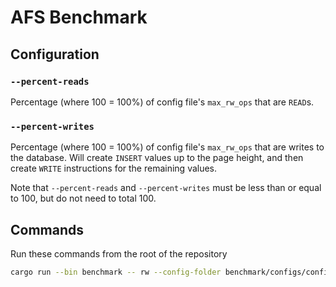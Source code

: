 # AFS Benchmark

## Configuration

### `--percent-reads`

Percentage (where 100 = 100%) of config file's `max_rw_ops` that are `READ`s.

### `--percent-writes`

Percentage (where 100 = 100%) of config file's `max_rw_ops` that are writes to the database. Will create `INSERT` values up to the page height, and then create `WRITE` instructions for the remaining values.

Note that `--percent-reads` and `--percent-writes` must be less than or equal to 100, but do not need to total 100.

## Commands

Run these commands from the root of the repository

```bash
cargo run --bin benchmark -- rw --config-folder benchmark/configs/config.toml --output-file benchmark/output/output.csv -r 50 -w 50
```
